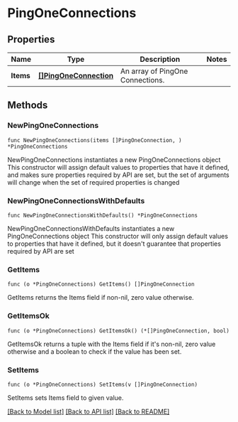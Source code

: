 # PingOneConnections

## Properties

Name | Type | Description | Notes
------------ | ------------- | ------------- | -------------
**Items** | [**[]PingOneConnection**](PingOneConnection.md) | An array of PingOne Connections. | 

## Methods

### NewPingOneConnections

`func NewPingOneConnections(items []PingOneConnection, ) *PingOneConnections`

NewPingOneConnections instantiates a new PingOneConnections object
This constructor will assign default values to properties that have it defined,
and makes sure properties required by API are set, but the set of arguments
will change when the set of required properties is changed

### NewPingOneConnectionsWithDefaults

`func NewPingOneConnectionsWithDefaults() *PingOneConnections`

NewPingOneConnectionsWithDefaults instantiates a new PingOneConnections object
This constructor will only assign default values to properties that have it defined,
but it doesn't guarantee that properties required by API are set

### GetItems

`func (o *PingOneConnections) GetItems() []PingOneConnection`

GetItems returns the Items field if non-nil, zero value otherwise.

### GetItemsOk

`func (o *PingOneConnections) GetItemsOk() (*[]PingOneConnection, bool)`

GetItemsOk returns a tuple with the Items field if it's non-nil, zero value otherwise
and a boolean to check if the value has been set.

### SetItems

`func (o *PingOneConnections) SetItems(v []PingOneConnection)`

SetItems sets Items field to given value.



[[Back to Model list]](../README.md#documentation-for-models) [[Back to API list]](../README.md#documentation-for-api-endpoints) [[Back to README]](../README.md)


